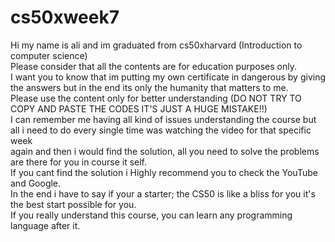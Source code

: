 # cs50xweek7
Hi my name is ali and im graduated from cs50xharvard (Introduction to computer science)\
Please consider that all the contents are for education purposes only.\
I want you to know that im putting my own certificate in dangerous by giving the answers but in the end its only the humanity that matters to me.\
Please use the content only for better understanding (DO NOT TRY TO COPY AND PASTE THE CODES IT'S JUST A HUGE MISTAKE!!)\
I can remember me having all kind of issues understanding the course but all i need to do every single time was watching the video for that specific week\
again and then i would find the solution, all you need to solve the problems are there for you in course it self.\
If you cant find the solution i Highly recommend you to check the YouTube and Google.\
In the end i have to say if your a starter; the CS50 is like a bliss for you it's the best start possible for you.\
If you really understand this course, you can learn any programming language after it.

